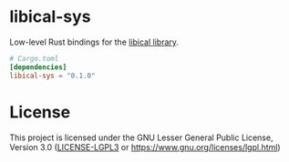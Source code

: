 # libical-sys

Low-level Rust bindings for the [libical library](https://github.com/libical/libical).

```toml
# Cargo.toml
[dependencies]
libical-sys = "0.1.0"
```

# License

This project is licensed under the GNU Lesser General Public License, Version 3.0 ([LICENSE-LGPL3](LICENSE-LGPL3) or https://www.gnu.org/licenses/lgpl.html)
